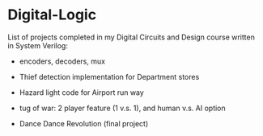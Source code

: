 # Digital-Logic

List of projects completed in my Digital Circuits and Design course written in System Verilog:

*	encoders, decoders, mux

*	Thief detection implementation for Department stores

* 	Hazard light code for Airport run way

*	tug of war: 2 player feature (1 v.s. 1), and human v.s. AI option

*	Dance Dance Revolution (final project)